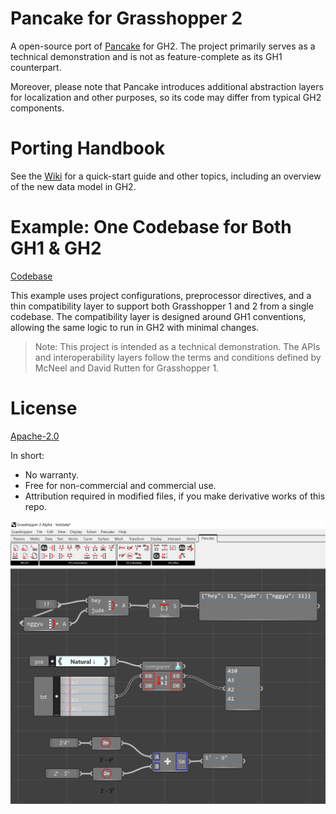 # Pancake for Grasshopper 2

A open-source port of [Pancake](https://www.food4rhino.com/en/app/pancake) for GH2. The project primarily serves as a technical demonstration and is not as feature-complete as its GH1 counterpart.

Moreover, please note that Pancake introduces additional abstraction layers for localization and other purposes, so its code may differ from typical GH2 components.

# Porting Handbook

See the [Wiki](https://github.com/karakasa/PancakeNext/wiki) for a quick-start guide and other topics, including an overview of the new data model in GH2.

# Example: One Codebase for Both GH1 & GH2

[Codebase](/example/OneCodeTwoVersions)

This example uses project configurations, preprocessor directives, and a thin compatibility layer to support both Grasshopper 1 and 2 from a single codebase. The compatibility layer is designed around GH1 conventions, allowing the same logic to run in GH2 with minimal changes.

> Note: This project is intended as a technical demonstration. The APIs and interoperability layers follow the terms and conditions defined by McNeel and David Rutten for Grasshopper 1.

# License

[Apache-2.0](LICENSE.txt)

In short:
* No warranty.
* Free for non-commercial and commercial use.
* Attribution required in modified files, if you make derivative works of this repo.

![image](README.png)
